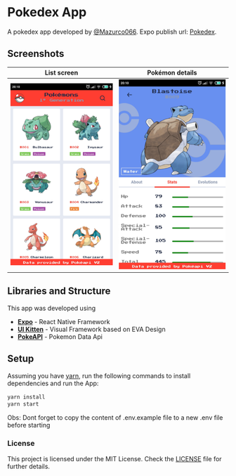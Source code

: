 # Pokedex App

A pokedex app developed by [@Mazurco066](https://github.com/Mazurco066).
Expo publish url: [Pokedex](https://expo.io/@mazurco/pokedex).

## Screenshots

| List screen                          | Pokémon details                         |
| ------------------------------------ | --------------------------------------- |
| ![main](./screenshots/screen_02.jpg) | ![details](./screenshots/screen_01.jpg) |

## Libraries and Structure

This app was developed using

* **[Expo](https://expo.io/)** - React Native Framework
* **[UI Kitten](https://akveo.github.io/react-native-ui-kitten/)** - Visual Framework based on EVA Design
* **[PokeAPI](https://pokeapi.co/)** - Pokemon Data Api

## Setup

Assuming you have [yarn](https://yarnpkg.com/), run the following commands to install dependencies and run the App:

```sh
yarn install
yarn start
```

Obs: Dont forget to copy the content of .env.example file to a new .env file before starting

### License

This project is licensed under the MIT License. Check the [LICENSE](LICENSE) file for further details.